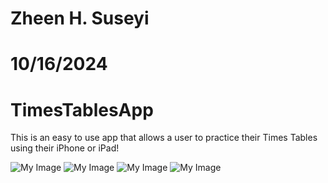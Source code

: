 # Zheen H. Suseyi
# 10/16/2024
# TimesTablesApp
This is an easy to use app that allows a user to practice their Times Tables using their iPhone or iPad! 

![My Image](https://github.com/zheensuseyi/TimesTablesApp/blob/main/timestableappSS/HomeScreen.png)
![My Image](https://github.com/zheensuseyi/TimesTablesApp/blob/main/timestableappSS/QuestionScreen.png)
![My Image](https://github.com/zheensuseyi/TimesTablesApp/blob/main/timestableappSS/GameScreen.png)
![My Image](https://github.com/zheensuseyi/TimesTablesApp/blob/main/timestableappSS/GamePlayScreen.png)


